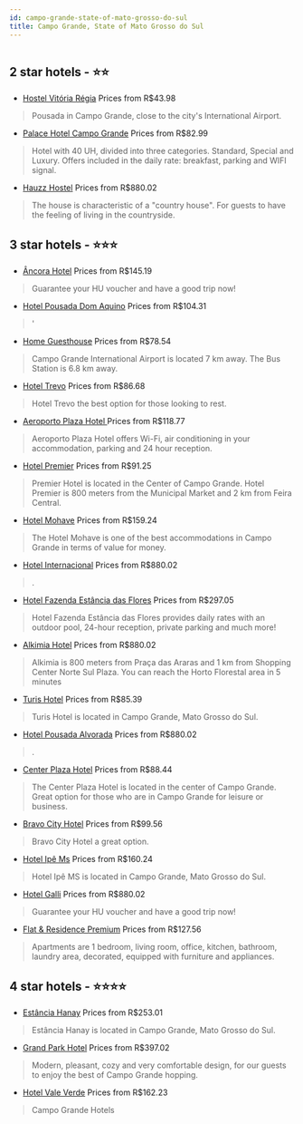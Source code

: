 ```yaml
---
id: campo-grande-state-of-mato-grosso-do-sul
title: Campo Grande, State of Mato Grosso do Sul
---
```


<center><img src="https://static.hotelurbano.com/reservas/prod0/6/6519/56265260b6aec_ancora-hotel.jpg" alt="" /></center>


##  2 star hotels - ⭐️⭐️

-    [Hostel Vitória Régia](https://us.hurb.com/hotels/campo-grande/hostelvitoriaregia-3321?cmp=18055) Prices from R$43.98
   > Pousada in Campo Grande, close to the city's International Airport.
-    [Palace Hotel Campo Grande](https://us.hurb.com/hotels/campo-grande/palace-hotel-8729?cmp=18055) Prices from R$82.99
   > Hotel with 40 UH, divided into three categories. Standard, Special and Luxury. Offers included in the daily rate: breakfast, parking and WIFI signal.
-    [Hauzz Hostel](https://us.hurb.com/hotels/campo-grande/campo-grande-5004?cmp=18055) Prices from R$880.02
   > The house is characteristic of a "country house". For guests to have the feeling of living in the countryside.

##  3 star hotels - ⭐️⭐️⭐️

-    [Âncora Hotel](https://us.hurb.com/hotels/campo-grande/ancora-hotel-6519?cmp=18055) Prices from R$145.19
   > Guarantee your HU voucher and have a good trip now!
-    [Hotel Pousada Dom Aquino](https://us.hurb.com/hotels/campo-grande/hotel-pousada-dom-aquino-9539?cmp=18055) Prices from R$104.31
   > '
-    [Home Guesthouse](https://us.hurb.com/hotels/campo-grande/home-guesthouse-10562?cmp=18055) Prices from R$78.54
   > Campo Grande International Airport is located 7 km away. The Bus Station is 6.8 km away.
-    [Hotel Trevo](https://us.hurb.com/hotels/campo-grande/hotel-trevo-15761?cmp=18055) Prices from R$86.68
   > Hotel Trevo the best option for those looking to rest.
-    [Aeroporto Plaza Hotel ](https://us.hurb.com/hotels/campo-grande/aeroporto-plaza-hotel-8192?cmp=18055) Prices from R$118.77
   > Aeroporto Plaza Hotel offers Wi-Fi, air conditioning in your accommodation, parking and 24 hour reception.
-    [Hotel Premier](https://us.hurb.com/hotels/campo-grande/hotel-premier-7070?cmp=18055) Prices from R$91.25
   > Premier Hotel is located in the Center of Campo Grande. Hotel Premier is 800 meters from the Municipal Market and 2 km from Feira Central.
-    [Hotel Mohave](https://us.hurb.com/hotels/campo-grande/hotel-mohave-4822?cmp=18055) Prices from R$159.24
   > The Hotel Mohave is one of the best accommodations in Campo Grande in terms of value for money.
-    [Hotel Internacional](https://us.hurb.com/hotels/campo-grande/hotel-internacional-4118?cmp=18055) Prices from R$880.02
   > .
-    [Hotel Fazenda Estância das Flores](https://us.hurb.com/hotels/campo-grande/hotel-fazenda-estancia-das-flores-18468?cmp=18055) Prices from R$297.05
   > Hotel Fazenda Estância das Flores provides daily rates with an outdoor pool, 24-hour reception, private parking and much more!
-    [Alkimia Hotel](https://us.hurb.com/hotels/campo-grande/alkimia-hotel-6932?cmp=18055) Prices from R$880.02
   > Alkimia is 800 meters from Praça das Araras and 1 km from Shopping Center Norte Sul Plaza. You can reach the Horto Florestal area in 5 minutes
-    [Turis Hotel](https://us.hurb.com/hotels/campo-grande/turis-hotel-6517?cmp=18055) Prices from R$85.39
   > Turis Hotel is located in Campo Grande, Mato Grosso do Sul.
-    [Hotel Pousada Alvorada](https://us.hurb.com/hotels/campo-grande/hotel-alvorada-4268?cmp=18055) Prices from R$880.02
   > .
-    [Center Plaza Hotel](https://us.hurb.com/hotels/campo-grande/center-plaza-hotel-9744?cmp=18055) Prices from R$88.44
   > The Center Plaza Hotel is located in the center of Campo Grande. Great option for those who are in Campo Grande for leisure or business.
-    [Bravo City Hotel](https://us.hurb.com/hotels/campo-grande/bravo-city-hotel-14542?cmp=18055) Prices from R$99.56
   > Bravo City Hotel a great option.
-    [Hotel Ipê Ms](https://us.hurb.com/hotels/campo-grande/hotel-ipe-ms-8462?cmp=18055) Prices from R$160.24
   > Hotel Ipê MS is located in Campo Grande, Mato Grosso do Sul.
-    [Hotel Galli](https://us.hurb.com/hotels/campo-grande/hotel-galli-6805?cmp=18055) Prices from R$880.02
   > Guarantee your HU voucher and have a good trip now!
-    [Flat & Residence Premium](https://us.hurb.com/hotels/campo-grande/flat-residence-premium-7920?cmp=18055) Prices from R$127.56
   > Apartments are 1 bedroom, living room, office, kitchen, bathroom, laundry area, decorated, equipped with furniture and appliances.

##  4 star hotels - ⭐️⭐️⭐️⭐️

-    [Estância Hanay](https://us.hurb.com/hotels/campo-grande/estancia-hanay-15359?cmp=18055) Prices from R$253.01
   > Estância Hanay is located in Campo Grande, Mato Grosso do Sul.
-    [Grand Park Hotel](https://us.hurb.com/hotels/campo-grande/gran-park-hotel-9390?cmp=18055) Prices from R$397.02
   > Modern, pleasant, cozy and very comfortable design, for our guests to enjoy the best of Campo Grande hopping.
-    [Hotel Vale Verde](https://us.hurb.com/hotels/campo-grande/hotel-vale-verde-7272?cmp=18055) Prices from R$162.23
   > Campo Grande Hotels
